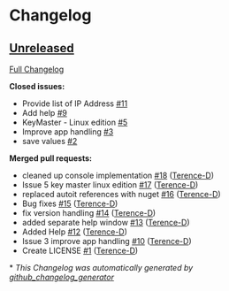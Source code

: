 # Changelog

## [Unreleased](https://github.com/Terence-D/GamingInterfaceCommandServer/tree/HEAD)

[Full Changelog](https://github.com/Terence-D/GamingInterfaceCommandServer/compare/54080a38786d0e0b47c6a14d87fca3d1617b55cb...HEAD)

**Closed issues:**

- Provide list of IP Address [\#11](https://github.com/Terence-D/GamingInterfaceCommandServer/issues/11)
- Add help [\#9](https://github.com/Terence-D/GamingInterfaceCommandServer/issues/9)
- KeyMaster - Linux edition [\#5](https://github.com/Terence-D/GamingInterfaceCommandServer/issues/5)
- Improve app handling [\#3](https://github.com/Terence-D/GamingInterfaceCommandServer/issues/3)
- save values [\#2](https://github.com/Terence-D/GamingInterfaceCommandServer/issues/2)

**Merged pull requests:**

- cleaned up console implementation [\#18](https://github.com/Terence-D/GamingInterfaceCommandServer/pull/18) ([Terence-D](https://github.com/Terence-D))
- Issue 5 key master linux edition [\#17](https://github.com/Terence-D/GamingInterfaceCommandServer/pull/17) ([Terence-D](https://github.com/Terence-D))
- replaced autoit references with nuget [\#16](https://github.com/Terence-D/GamingInterfaceCommandServer/pull/16) ([Terence-D](https://github.com/Terence-D))
- Bug fixes [\#15](https://github.com/Terence-D/GamingInterfaceCommandServer/pull/15) ([Terence-D](https://github.com/Terence-D))
- fix version handling [\#14](https://github.com/Terence-D/GamingInterfaceCommandServer/pull/14) ([Terence-D](https://github.com/Terence-D))
- added separate help window [\#13](https://github.com/Terence-D/GamingInterfaceCommandServer/pull/13) ([Terence-D](https://github.com/Terence-D))
- Added Help [\#12](https://github.com/Terence-D/GamingInterfaceCommandServer/pull/12) ([Terence-D](https://github.com/Terence-D))
- Issue 3 improve app handling [\#10](https://github.com/Terence-D/GamingInterfaceCommandServer/pull/10) ([Terence-D](https://github.com/Terence-D))
- Create LICENSE [\#1](https://github.com/Terence-D/GamingInterfaceCommandServer/pull/1) ([Terence-D](https://github.com/Terence-D))



\* *This Changelog was automatically generated by [github_changelog_generator](https://github.com/github-changelog-generator/github-changelog-generator)*
